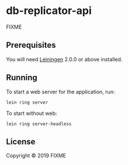 # db-replicator-api

FIXME

## Prerequisites

You will need [Leiningen][] 2.0.0 or above installed.

[leiningen]: https://github.com/technomancy/leiningen

## Running

To start a web server for the application, run:

    lein ring server
    
To start without web:


    lein ring server-headless
    

## License

Copyright © 2019 FIXME
